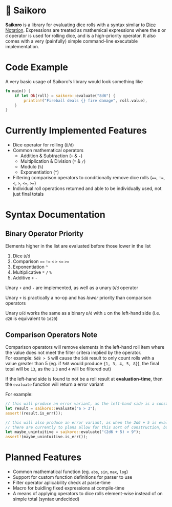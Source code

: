 # 🎲 Saikoro
**Saikoro** is a library for evaluating dice rolls with a syntax similar to [Dice Notation](https://en.wikipedia.org/wiki/Dice_notation). 
Expressions are treated as mathemical expressions where the `D` or `d` operator is used for rolling dice, and is a high-priority operator. It also comes with a very (painfully) simple command-line executable implementation.

# Code Example
A very basic usage of Saikoro's library would look something like
```rust
fn main() {
    if let Ok(roll) = saikoro::evaluate("8d6") {
        println!("Fireball deals {} fire damage", roll.value),
    }
}
```

# Currently Implemented Features
- Dice operator for rolling (`D`/`d`)
- Common mathematical operators
  - Addition & Subtraction (`+` & `-`)
  - Multiplication & Division (`*` & `/`)
  - Modulo (`%`)
  - Exponentiation (`^`)
- Filtering comparison operators to conditionally remove dice rolls (`==`, `!=`, `<`, `>`, `<=`, `>=`)
- Individual roll operations returned and able to be individually used, not just final totals

# Syntax Documentation
## Binary Operator Priority
Elements higher in the list are evaluated before those lower in the list
 1. Dice `D`/`d`
 2. Comparison `==` `!=` `<` `>` `<=` `>=`
 3. Exponentiation `^`
 4. Multiplicative `*` `/` `%`
 5. Additive `+` `-`

Unary `+` and `-` are implemented, as well as a unary `D`/`d` operator 

Unary `+` is practically a no-op and has *lower* priority than comparison operators

Unary `D`/`d` works the same as a binary `D`/`d` with `1` on the left-hand side (i.e. `d20` is equivalent to `1d20`)

## Comparison Operators Note
Comparison operators will remove elements in the left-hand roll item where the value does not meet the filter critera implied by the operator.  
For example: `5d8 > 5` will cause the `5d8` result to only count rolls with a value greater than 5
(eg. if `5d8` would produce `{1, 3, 4, 5, 8}`), the final total will be `13`, as the `1` `3` and `4` will be filtered out)

If the left-hand side is found to not be a roll result at **evaluation-time**, then the `evaluate` function will return a error variant

For example:
```rust
// this will produce an error variant, as the left-hand side is a constant 6
let result = saikoro::evaluate("6 > 3");
assert!(result.is_err());

// this will also produce an error variant, as when the 2d6 + 5 is evaluated, only a number representing the total is left
// there are currently to plans allow for this sort of construction, but none are yet implemented
let maybe_unintuitive = saikoro::evaluate("(2d6 + 5) > 9");
assert!(maybe_unintuitive.is_err());
```

# Planned Features
- Common mathematical function (eg. `abs`, `sin`, `max`, `log`)
- Support for custom function definitions for parser to use
- Filter operator aplicability check at parse-time
- Macro for buidling fixed expressions at compile-time
- A means of applying operators to dice rolls element-wise instead of on simple total (syntax undecided)

